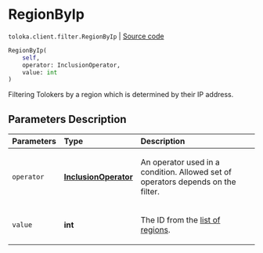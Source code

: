 # RegionByIp
`toloka.client.filter.RegionByIp` | [Source code](https://github.com/Toloka/toloka-kit/blob/v1.2.0/src/client/filter.py#L497)

```python
RegionByIp(
    self,
    operator: InclusionOperator,
    value: int
)
```

Filtering Tolokers by a region which is determined by their IP address.

## Parameters Description

| Parameters | Type | Description |
| :----------| :----| :-----------|
`operator`|**[InclusionOperator](toloka.client.primitives.operators.InclusionOperator.md)**|<p>An operator used in a condition. Allowed set of operators depends on the filter.</p>
`value`|**int**|<p>The ID from the [list of regions](https://toloka.ai/en/docs/api/concepts/regions).</p>
